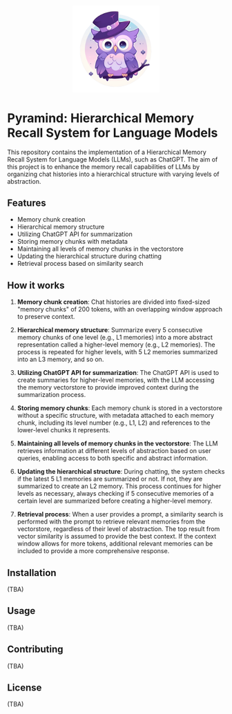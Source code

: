 <p align="center">
  <img src=".well-known/logo-nobg.png" alt="Pira" width="40%" />
</p>

# Pyramind: Hierarchical Memory Recall System for Language Models

This repository contains the implementation of a Hierarchical Memory Recall System for Language Models (LLMs), such as ChatGPT. The aim of this project is to enhance the memory recall capabilities of LLMs by organizing chat histories into a hierarchical structure with varying levels of abstraction.

## Features

- Memory chunk creation
- Hierarchical memory structure
- Utilizing ChatGPT API for summarization
- Storing memory chunks with metadata
- Maintaining all levels of memory chunks in the vectorstore
- Updating the hierarchical structure during chatting
- Retrieval process based on similarity search

## How it works

1. **Memory chunk creation**: Chat histories are divided into fixed-sized "memory chunks" of 200 tokens, with an overlapping window approach to preserve context.

2. **Hierarchical memory structure**: Summarize every 5 consecutive memory chunks of one level (e.g., L1 memories) into a more abstract representation called a higher-level memory (e.g., L2 memories). The process is repeated for higher levels, with 5 L2 memories summarized into an L3 memory, and so on.

3. **Utilizing ChatGPT API for summarization**: The ChatGPT API is used to create summaries for higher-level memories, with the LLM accessing the memory vectorstore to provide improved context during the summarization process.

4. **Storing memory chunks**: Each memory chunk is stored in a vectorstore without a specific structure, with metadata attached to each memory chunk, including its level number (e.g., L1, L2) and references to the lower-level chunks it represents.

5. **Maintaining all levels of memory chunks in the vectorstore**: The LLM retrieves information at different levels of abstraction based on user queries, enabling access to both specific and abstract information.

6. **Updating the hierarchical structure**: During chatting, the system checks if the latest 5 L1 memories are summarized or not. If not, they are summarized to create an L2 memory. This process continues for higher levels as necessary, always checking if 5 consecutive memories of a certain level are summarized before creating a higher-level memory.

7. **Retrieval process**: When a user provides a prompt, a similarity search is performed with the prompt to retrieve relevant memories from the vectorstore, regardless of their level of abstraction. The top result from vector similarity is assumed to provide the best context. If the context window allows for more tokens, additional relevant memories can be included to provide a more comprehensive response.

## Installation

(TBA)

## Usage

(TBA)

## Contributing

(TBA)

## License

(TBA)

